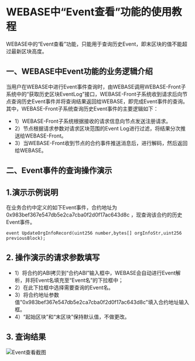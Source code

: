 # WEBASE中“Event查看”功能的使用教程

WEBASE中的“Event查看”功能，只能用于查询历史Event，即末区块的值不能超过最新区块高度。
## 一、WEBASE中Event功能的业务逻辑介绍
当用户在WEBASE中进行Event事件查询时，由WEBASE调用WEBASE-Front子系统中的“获取历史区块EventLog”接口，WEBASE-Front子系统收到请求后向节点查询历史Event事件并将查询结果返回给WEBASE，即完成Event事件的查询。其中，WEBASE-Front子系统查询历史Event事件的主要逻辑如下：

- 1）WEBASE-Front子系统根据接收的请求信息向节点发送注册请求。
- 2）节点根据请求参数对请求区块范围的Event Log进行过滤，将结果分次推送给WEBASE-Front。
- 3）当WEBASE-Front收到节点的合约事件推送消息后，进行解码，然后返回给WEBASE。

## 二、Event事件的查询操作演示
## 1.演示示例说明
在业务合约中定义的如下Event事件，合约地址为0x983bef367e547db5e2ca7cba0f2d0f17ac643d8c ，现查询该合约的历史Event事件。

    event UpdateOrgInfoRecord(uint256 number,bytes[] orgInfoStr,uint256 previousBlock);

## 2. 操作演示的请求参数填写
- 1）将合约的ABI拷贝到“合约ABI”输入框中，WEBASE会自动进行Event解析，并将Event名填充至“Event名”的下拉框中；
- 2）在此下拉框中选择需要查询的Event名。
- 3）将合约地址参数值"0x983bef367e547db5e2ca7cba0f2d0f17ac643d8c"填入合约地址输入框。
- 4）“起始区块”和“末区块”保持默认值，不做更改。

## 3. 查询结果
![Event查看截图](https://user-images.githubusercontent.com/6872954/186885013-a683a782-2aec-4d31-9c2e-a0a5078c2022.png)
